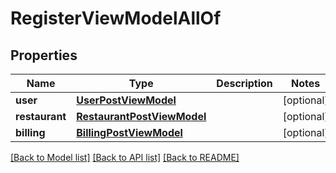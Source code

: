 # RegisterViewModelAllOf

## Properties
Name | Type | Description | Notes
------------ | ------------- | ------------- | -------------
**user** | [**UserPostViewModel**](UserPostViewModel.md) |  | [optional] 
**restaurant** | [**RestaurantPostViewModel**](RestaurantPostViewModel.md) |  | [optional] 
**billing** | [**BillingPostViewModel**](BillingPostViewModel.md) |  | [optional] 

[[Back to Model list]](../README.md#documentation-for-models) [[Back to API list]](../README.md#documentation-for-api-endpoints) [[Back to README]](../README.md)


